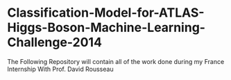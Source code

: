 # Classification-Model-for-ATLAS-Higgs-Boson-Machine-Learning-Challenge-2014
The Following Repository will contain all of the work done during my France Internship With Prof. David Rousseau
